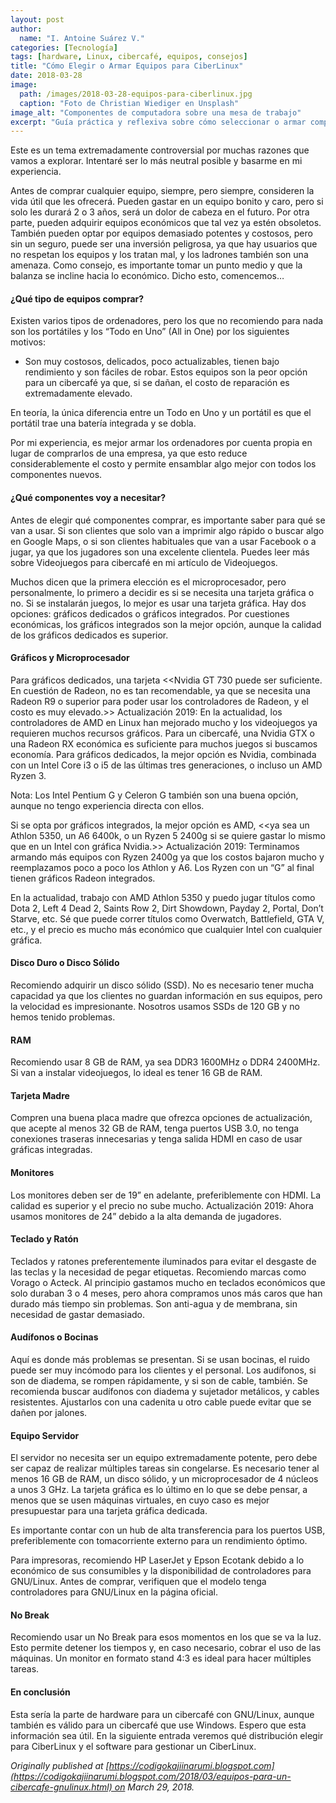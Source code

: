 ```yaml
---
layout: post
author:
  name: "I. Antoine Suárez V."
categories: [Tecnología]
tags: [hardware, Linux, cibercafé, equipos, consejos]
title: "Cómo Elegir o Armar Equipos para CiberLinux"
date: 2018-03-28
image:
  path: /images/2018-03-28-equipos-para-ciberlinux.jpg
  caption: "Foto de Christian Wiediger en Unsplash"
image_alt: "Componentes de computadora sobre una mesa de trabajo"
excerpt: "Guía práctica y reflexiva sobre cómo seleccionar o armar computadoras económicas y funcionales para un cibercafé con GNU/Linux, basándose en experiencia real."
---
```



Este es un tema extremadamente controversial por muchas razones que vamos a explorar. Intentaré ser lo más neutral posible y basarme en mi experiencia.

Antes de comprar cualquier equipo, siempre, pero siempre, consideren la vida útil que les ofrecerá. Pueden gastar en un equipo bonito y caro, pero si solo les durará 2 o 3 años, será un dolor de cabeza en el futuro. Por otra parte, pueden adquirir equipos económicos que tal vez ya estén obsoletos. También pueden optar por equipos demasiado potentes y costosos, pero sin un seguro, puede ser una inversión peligrosa, ya que hay usuarios que no respetan los equipos y los tratan mal, y los ladrones también son una amenaza. Como consejo, es importante tomar un punto medio y que la balanza se incline hacia lo económico. Dicho esto, comencemos…

#### ¿Qué tipo de equipos comprar?

Existen varios tipos de ordenadores, pero los que no recomiendo para nada son los portátiles y los “Todo en Uno” (All in One) por los siguientes motivos:

- Son muy costosos, delicados, poco actualizables, tienen bajo rendimiento y son fáciles de robar. Estos equipos son la peor opción para un cibercafé ya que, si se dañan, el costo de reparación es extremadamente elevado.
    

En teoría, la única diferencia entre un Todo en Uno y un portátil es que el portátil trae una batería integrada y se dobla.

Por mi experiencia, es mejor armar los ordenadores por cuenta propia en lugar de comprarlos de una empresa, ya que esto reduce considerablemente el costo y permite ensamblar algo mejor con todos los componentes nuevos.

#### ¿Qué componentes voy a necesitar?

Antes de elegir qué componentes comprar, es importante saber para qué se van a usar. Si son clientes que solo van a imprimir algo rápido o buscar algo en Google Maps, o si son clientes habituales que van a usar Facebook o a jugar, ya que los jugadores son una excelente clientela. Puedes leer más sobre Videojuegos para cibercafé en mi artículo de Videojuegos.

Muchos dicen que la primera elección es el microprocesador, pero personalmente, lo primero a decidir es si se necesita una tarjeta gráfica o no. Si se instalarán juegos, lo mejor es usar una tarjeta gráfica. Hay dos opciones: gráficos dedicados o gráficos integrados. Por cuestiones económicas, los gráficos integrados son la mejor opción, aunque la calidad de los gráficos dedicados es superior.

#### Gráficos y Microprocesador

Para gráficos dedicados, una tarjeta <<Nvidia GT 730 puede ser suficiente. En cuestión de Radeon, no es tan recomendable, ya que se necesita una Radeon R9 o superior para poder usar los controladores de Radeon, y el costo es muy elevado.>> Actualización 2019: En la actualidad, los controladores de AMD en Linux han mejorado mucho y los videojuegos ya requieren muchos recursos gráficos. Para un cibercafé, una Nvidia GTX o una Radeon RX económica es suficiente para muchos juegos si buscamos economía. Para gráficos dedicados, la mejor opción es Nvidia, combinada con un Intel Core i3 o i5 de las últimas tres generaciones, o incluso un AMD Ryzen 3.

Nota: Los Intel Pentium G y Celeron G también son una buena opción, aunque no tengo experiencia directa con ellos.

Si se opta por gráficos integrados, la mejor opción es AMD, <<ya sea un Athlon 5350, un A6 6400k, o un Ryzen 5 2400g si se quiere gastar lo mismo que en un Intel con gráfica Nvidia.>> Actualización 2019: Terminamos armando más equipos con Ryzen 2400g ya que los costos bajaron mucho y reemplazamos poco a poco los Athlon y A6. Los Ryzen con un “G” al final tienen gráficos Radeon integrados.

En la actualidad, trabajo con AMD Athlon 5350 y puedo jugar títulos como Dota 2, Left 4 Dead 2, Saints Row 2, Dirt Showdown, Payday 2, Portal, Don’t Starve, etc. Sé que puede correr títulos como Overwatch, Battlefield, GTA V, etc., y el precio es mucho más económico que cualquier Intel con cualquier gráfica.

#### Disco Duro o Disco Sólido

Recomiendo adquirir un disco sólido (SSD). No es necesario tener mucha capacidad ya que los clientes no guardan información en sus equipos, pero la velocidad es impresionante. Nosotros usamos SSDs de 120 GB y no hemos tenido problemas.

#### RAM

Recomiendo usar 8 GB de RAM, ya sea DDR3 1600MHz o DDR4 2400MHz. Si van a instalar videojuegos, lo ideal es tener 16 GB de RAM.

#### Tarjeta Madre

Compren una buena placa madre que ofrezca opciones de actualización, que acepte al menos 32 GB de RAM, tenga puertos USB 3.0, no tenga conexiones traseras innecesarias y tenga salida HDMI en caso de usar gráficas integradas.

#### Monitores

Los monitores deben ser de 19” en adelante, preferiblemente con HDMI. La calidad es superior y el precio no sube mucho. Actualización 2019: Ahora usamos monitores de 24” debido a la alta demanda de jugadores.

#### Teclado y Ratón

Teclados y ratones preferentemente iluminados para evitar el desgaste de las teclas y la necesidad de pegar etiquetas. Recomiendo marcas como Vorago o Acteck. Al principio gastamos mucho en teclados económicos que solo duraban 3 o 4 meses, pero ahora compramos unos más caros que han durado más tiempo sin problemas. Son anti-agua y de membrana, sin necesidad de gastar demasiado.

#### Audífonos o Bocinas

Aquí es donde más problemas se presentan. Si se usan bocinas, el ruido puede ser muy incómodo para los clientes y el personal. Los audífonos, si son de diadema, se rompen rápidamente, y si son de cable, también. Se recomienda buscar audífonos con diadema y sujetador metálicos, y cables resistentes. Ajustarlos con una cadenita u otro cable puede evitar que se dañen por jalones.

#### Equipo Servidor

El servidor no necesita ser un equipo extremadamente potente, pero debe ser capaz de realizar múltiples tareas sin congelarse. Es necesario tener al menos 16 GB de RAM, un disco sólido, y un microprocesador de 4 núcleos a unos 3 GHz. La tarjeta gráfica es lo último en lo que se debe pensar, a menos que se usen máquinas virtuales, en cuyo caso es mejor presupuestar para una tarjeta gráfica dedicada.

Es importante contar con un hub de alta transferencia para los puertos USB, preferiblemente con tomacorriente externo para un rendimiento óptimo.

Para impresoras, recomiendo HP LaserJet y Epson Ecotank debido a lo económico de sus consumibles y la disponibilidad de controladores para GNU/Linux. Antes de comprar, verifiquen que el modelo tenga controladores para GNU/Linux en la página oficial.

#### No Break

Recomiendo usar un No Break para esos momentos en los que se va la luz. Esto permite detener los tiempos y, en caso necesario, cobrar el uso de las máquinas. Un monitor en formato stand 4:3 es ideal para hacer múltiples tareas.

#### En conclusión

Esta sería la parte de hardware para un cibercafé con GNU/Linux, aunque también es válido para un cibercafé que use Windows. Espero que esta información sea útil. En la siguiente entrada veremos qué distribución elegir para CiberLinux y el software para gestionar un CiberLinux.

_Originally published at [https://codigokajiinarumi.blogspot.com](https://codigokajiinarumi.blogspot.com/2018/03/equipos-para-un-cibercafe-gnulinux.html) on March 29, 2018._